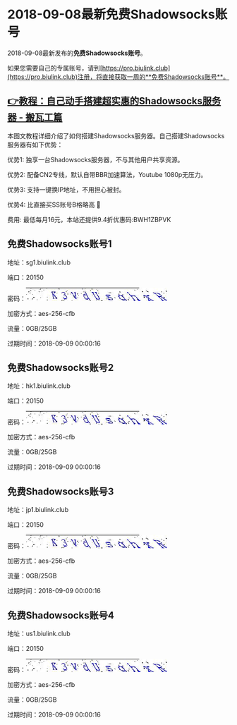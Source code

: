 # 2018-09-08最新**免费Shadowsocks账号**

2018-09-08最新发布的**免费Shadowsocks账号**。

如果您需要自己的专属账号，请到[https://pro.biulink.club](https://pro.biulink.club)注册，将直接获取一周的**免费Shadowsocks账号**。

## [👉教程：自己动手搭建超实惠的Shadowsocks服务器 - 搬瓦工篇](https://github.com/Biulink/ShadowsocksTutorials/blob/master/%E6%95%99%E6%82%A8%E8%87%AA%E5%B7%B1%E5%8A%A8%E6%89%8B%E6%90%AD%E5%BB%BA%E8%B6%85%E5%AE%9E%E6%83%A0%E7%9A%84Shadowsocks%E6%9C%8D%E5%8A%A1%E5%99%A8%20-%20%E6%90%AC%E7%93%A6%E5%B7%A5%E7%AF%87.md)
  
  本图文教程详细介绍了如何搭建Shadowsocks服务器。自己搭建Shadowsocks服务器有如下优势：

  优势1: 独享一台Shadowsocks服务器，不与其他用户共享资源。

  优势2: 配备CN2专线，默认自带BBR加速算法，Youtube 1080p无压力。

  优势3: 支持一键换IP地址，不用担心被封。

  优势4: 比直接买SS账号B格略高 🙂

  费用: 最低每月16元，本站还提供9.4折优惠码:BWH1ZBPVK  
## 免费Shadowsocks账号1

地址：sg1.biulink.club

端口：20150

密码：![免费Shadowsocks账号密码](../password/5ca258de-910c-4ef4-9c6a-bb528e06587a.jpg)

加密方式：aes-256-cfb

流量：0GB/25GB

过期时间：2018-09-09 00:00:16

## 免费Shadowsocks账号2

地址：hk1.biulink.club

端口：20150

密码：![免费Shadowsocks账号密码](../password/5ca258de-910c-4ef4-9c6a-bb528e06587a.jpg)

加密方式：aes-256-cfb

流量：0GB/25GB

过期时间：2018-09-09 00:00:16

## 免费Shadowsocks账号3

地址：jp1.biulink.club

端口：20150

密码：![免费Shadowsocks账号密码](../password/5ca258de-910c-4ef4-9c6a-bb528e06587a.jpg)

加密方式：aes-256-cfb

流量：0GB/25GB

过期时间：2018-09-09 00:00:16

## 免费Shadowsocks账号4

地址：us1.biulink.club

端口：20150

密码：![免费Shadowsocks账号密码](../password/5ca258de-910c-4ef4-9c6a-bb528e06587a.jpg)

加密方式：aes-256-cfb

流量：0GB/25GB

过期时间：2018-09-09 00:00:16

